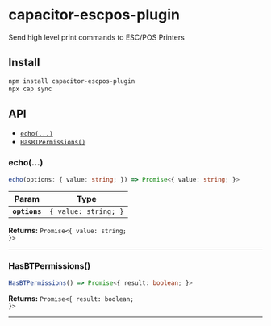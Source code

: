 # capacitor-escpos-plugin

Send high level print commands to ESC/POS Printers

## Install

```bash
npm install capacitor-escpos-plugin
npx cap sync
```

## API

<docgen-index>

* [`echo(...)`](#echo)
* [`HasBTPermissions()`](#hasbtpermissions)

</docgen-index>

<docgen-api>
<!--Update the source file JSDoc comments and rerun docgen to update the docs below-->

### echo(...)

```typescript
echo(options: { value: string; }) => Promise<{ value: string; }>
```

| Param         | Type                            |
| ------------- | ------------------------------- |
| **`options`** | <code>{ value: string; }</code> |

**Returns:** <code>Promise&lt;{ value: string; }&gt;</code>

--------------------


### HasBTPermissions()

```typescript
HasBTPermissions() => Promise<{ result: boolean; }>
```

**Returns:** <code>Promise&lt;{ result: boolean; }&gt;</code>

--------------------

</docgen-api>
